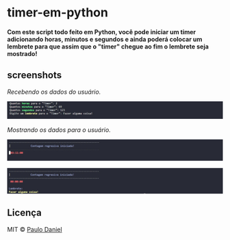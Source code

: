 # timer-em-python

#### Com este script todo feito em Python, você pode iniciar um timer adicionando horas, minutos e segundos e ainda poderá colocar um lembrete para que assim que o "timer" chegue ao fim o lembrete seja mostrado!


## screenshots

_Recebendo os dados do usuário._

![recebendo_dados](screenshots/Input_dados.jpg)

_Mostrando os dados para o usuário._

![print_dados](screenshots/output_contagem-regressiva.jpg)

![print_dados](screenshots/output_lembrete.jpg)


## Licença

MIT © [Paulo Daniel](https://github.com/TrexPD)
